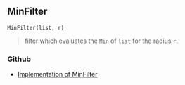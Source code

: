 ## MinFilter

```
MinFilter(list, r)
```

> filter which evaluates the `Min` of `list` for the radius `r`. 
  

### Github

* [Implementation of MinFilter](https://github.com/axkr/symja_android_library/blob/master/symja_android_library/matheclipse-core/src/main/java/org/matheclipse/core/builtin/ImageFunctions.java#L28) 
